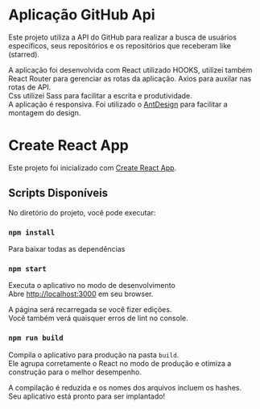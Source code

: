 # Aplicação GitHub Api
Este projeto utiliza a API do GitHub para realizar a busca de usuários específicos, seus repositórios e os repositórios que receberam like (starred).

A aplicação foi desenvolvida com React utilizado HOOKS, utilizei também React Router para gerenciar as rotas da aplicação.
Axios para auxilar nas rotas de API.\
Css utilizei Sass para facilitar a escrita e produtividade.\
A aplicação é responsiva. Foi utilizado o [AntDesign](https://ant.design/) para facilitar a montagem do design.

# Create React App

Este projeto foi inicializado com [Create React App](https://github.com/facebook/create-react-app).

## Scripts Disponíveis

No diretório do projeto, você pode executar:

### `npm install`

Para baixar todas as dependências

### `npm start`

Executa o aplicativo no modo de desenvolvimento\
Abre [http://localhost:3000](http://localhost:3000) em seu browser.

A página será recarregada se você fizer edições.\
Você também verá quaisquer erros de lint no console.

### `npm run build`

Compila o aplicativo para produção na pasta `build`. \
Ele agrupa corretamente o React no modo de produção e otimiza a construção para o melhor desempenho.

A compilação é reduzida e os nomes dos arquivos incluem os hashes. \
Seu aplicativo está pronto para ser implantado!
